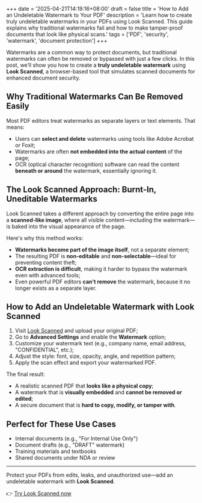 +++
date = '2025-04-21T14:19:16+08:00'
draft = false
title = 'How to Add an Undeletable Watermark to Your PDF'
description = 'Learn how to create truly undeletable watermarks in your PDFs using Look Scanned. This guide explains why traditional watermarks fail and how to make tamper-proof documents that look like physical scans.'
tags = ['PDF', 'security', 'watermark', 'document protection']
+++

Watermarks are a common way to protect documents, but traditional watermarks can often be removed or bypassed with just a few clicks. In this post, we’ll show you how to create a **truly undeletable watermark** using **Look Scanned**, a browser-based tool that simulates scanned documents for enhanced document security.

## Why Traditional Watermarks Can Be Removed Easily

Most PDF editors treat watermarks as separate layers or text elements. That means:

- Users can **select and delete** watermarks using tools like Adobe Acrobat or Foxit;
- Watermarks are often **not embedded into the actual content** of the page;
- OCR (optical character recognition) software can read the content **beneath or around** the watermark, essentially ignoring it.

## The Look Scanned Approach: Burnt-In, Uneditable Watermarks

Look Scanned takes a different approach by converting the entire page into a **scanned-like image**, where all visible content—including the watermark—is baked into the visual appearance of the page.

Here's why this method works:

- **Watermarks become part of the image itself**, not a separate element;
- The resulting PDF is **non-editable** and **non-selectable**—ideal for preventing content theft;
- **OCR extraction is difficult**, making it harder to bypass the watermark even with advanced tools;
- Even powerful PDF editors **can't remove** the watermark, because it no longer exists as a separate layer.

## How to Add an Undeletable Watermark with Look Scanned

1. Visit [Look Scanned](https://lookscanned.io) and upload your original PDF;
2. Go to **Advanced Settings** and enable the **Watermark** option;
3. Customize your watermark text (e.g., company name, email address, "CONFIDENTIAL", etc.);
4. Adjust the style: font, size, opacity, angle, and repetition pattern;
5. Apply the scan effect and export your watermarked PDF.

The final result:

- A realistic scanned PDF that **looks like a physical copy**;
- A watermark that is **visually embedded** and **cannot be removed or edited**;
- A secure document that is **hard to copy, modify, or tamper with**.

## Perfect for These Use Cases

- Internal documents (e.g., "For Internal Use Only")
- Document drafts (e.g., "DRAFT" watermark)
- Training materials and textbooks
- Shared documents under NDA or review

---

Protect your PDFs from edits, leaks, and unauthorized use—add an undeletable watermark with **Look Scanned**.

👉 [Try Look Scanned now](https://lookscanned.io)
